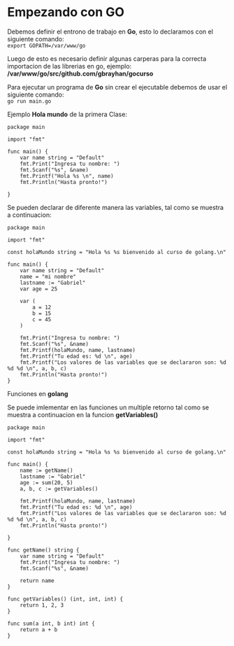 # Empezando con GO  
  
Debemos definir el entrono de trabajo en **Go**, esto lo declaramos con el siguiente comando:  
`export GOPATH=/var/www/go`  
  
Luego de esto es necesario definir algunas carperas para la correcta importacion de las librerias en go, ejemplo:    
**/var/www/go/src/github.com/gbrayhan/gocurso**  
  
Para ejecutar un programa de **Go** sin crear el ejecutable debemos de usar el siguiente comando:  
`go run main.go`   
  
Ejemplo **Hola mundo** de la primera Clase:  
  
```golang  
package main

import "fmt"

func main() {
	var name string = "Default"
	fmt.Print("Ingresa tu nombre: ")
	fmt.Scanf("%s", &name)
	fmt.Printf("Hola %s \n", name)
	fmt.Println("Hasta pronto!")

} 
``` 
  
Se pueden declarar de diferente manera las variables, tal como se muestra a continuacion:  
  
```golang  
package main  
  
import "fmt"  
  
const holaMundo string = "Hola %s %s bienvenido al curso de golang.\n"  
  
func main() {  
	var name string = "Default"  
	name = "mi nombre"  
	lastname := "Gabriel"  
	var age = 25  
  
	var (  
		a = 12  
		b = 15  
		c = 45  
	)  
  
	fmt.Print("Ingresa tu nombre: ")  
	fmt.Scanf("%s", &name)  
	fmt.Printf(holaMundo, name, lastname)  
	fmt.Printf("Tu edad es: %d \n", age)  
	fmt.Printf("Los valores de las variables que se declararon son: %d %d %d \n", a, b, c)  
	fmt.Println("Hasta pronto!")  
}
```  
  
Funciones en **golang**   
   
Se puede imlementar en las funciones un multiple retorno tal como se muestra a continuacion en la funcion **getVariables()**  
    
```golang  
package main

import "fmt"

const holaMundo string = "Hola %s %s bienvenido al curso de golang.\n"

func main() {
	name := getName()
	lastname := "Gabriel"
	age := sum(20, 5)
	a, b, c := getVariables()

	fmt.Printf(holaMundo, name, lastname)
	fmt.Printf("Tu edad es: %d \n", age)
	fmt.Printf("Los valores de las variables que se declararon son: %d %d %d \n", a, b, c)
	fmt.Println("Hasta pronto!")

}

func getName() string {
	var name string = "Default"
	fmt.Print("Ingresa tu nombre: ")
	fmt.Scanf("%s", &name)

	return name
}

func getVariables() (int, int, int) {
	return 1, 2, 3
}

func sum(a int, b int) int {
	return a + b
}
```  

